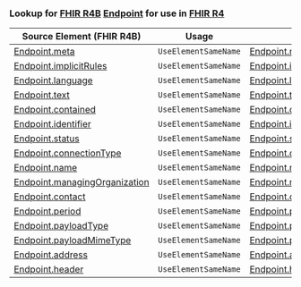 ### Lookup for [FHIR R4B](https://hl7.org/fhir/R4B/) [Endpoint](https://hl7.org/fhir/R4B/Endpoint.html) for use in [FHIR R4](https://hl7.org/fhir/R4/)

| Source Element (FHIR R4B) | Usage | Target |
| -------------- | ----- | ------ |
| [Endpoint.meta](https://hl7.org/fhir/R4B/Endpoint.html#resource) | `UseElementSameName` | [Endpoint.meta](https://hl7.org/fhir/R4/Endpoint.html#resource) |
| [Endpoint.implicitRules](https://hl7.org/fhir/R4B/Endpoint.html#resource) | `UseElementSameName` | [Endpoint.implicitRules](https://hl7.org/fhir/R4/Endpoint.html#resource) |
| [Endpoint.language](https://hl7.org/fhir/R4B/Endpoint.html#resource) | `UseElementSameName` | [Endpoint.language](https://hl7.org/fhir/R4/Endpoint.html#resource) |
| [Endpoint.text](https://hl7.org/fhir/R4B/Endpoint.html#resource) | `UseElementSameName` | [Endpoint.text](https://hl7.org/fhir/R4/Endpoint.html#resource) |
| [Endpoint.contained](https://hl7.org/fhir/R4B/Endpoint.html#resource) | `UseElementSameName` | [Endpoint.contained](https://hl7.org/fhir/R4/Endpoint.html#resource) |
| [Endpoint.identifier](https://hl7.org/fhir/R4B/Endpoint.html#resource) | `UseElementSameName` | [Endpoint.identifier](https://hl7.org/fhir/R4/Endpoint.html#resource) |
| [Endpoint.status](https://hl7.org/fhir/R4B/Endpoint.html#resource) | `UseElementSameName` | [Endpoint.status](https://hl7.org/fhir/R4/Endpoint.html#resource) |
| [Endpoint.connectionType](https://hl7.org/fhir/R4B/Endpoint.html#resource) | `UseElementSameName` | [Endpoint.connectionType](https://hl7.org/fhir/R4/Endpoint.html#resource) |
| [Endpoint.name](https://hl7.org/fhir/R4B/Endpoint.html#resource) | `UseElementSameName` | [Endpoint.name](https://hl7.org/fhir/R4/Endpoint.html#resource) |
| [Endpoint.managingOrganization](https://hl7.org/fhir/R4B/Endpoint.html#resource) | `UseElementSameName` | [Endpoint.managingOrganization](https://hl7.org/fhir/R4/Endpoint.html#resource) |
| [Endpoint.contact](https://hl7.org/fhir/R4B/Endpoint.html#resource) | `UseElementSameName` | [Endpoint.contact](https://hl7.org/fhir/R4/Endpoint.html#resource) |
| [Endpoint.period](https://hl7.org/fhir/R4B/Endpoint.html#resource) | `UseElementSameName` | [Endpoint.period](https://hl7.org/fhir/R4/Endpoint.html#resource) |
| [Endpoint.payloadType](https://hl7.org/fhir/R4B/Endpoint.html#resource) | `UseElementSameName` | [Endpoint.payloadType](https://hl7.org/fhir/R4/Endpoint.html#resource) |
| [Endpoint.payloadMimeType](https://hl7.org/fhir/R4B/Endpoint.html#resource) | `UseElementSameName` | [Endpoint.payloadMimeType](https://hl7.org/fhir/R4/Endpoint.html#resource) |
| [Endpoint.address](https://hl7.org/fhir/R4B/Endpoint.html#resource) | `UseElementSameName` | [Endpoint.address](https://hl7.org/fhir/R4/Endpoint.html#resource) |
| [Endpoint.header](https://hl7.org/fhir/R4B/Endpoint.html#resource) | `UseElementSameName` | [Endpoint.header](https://hl7.org/fhir/R4/Endpoint.html#resource) |

